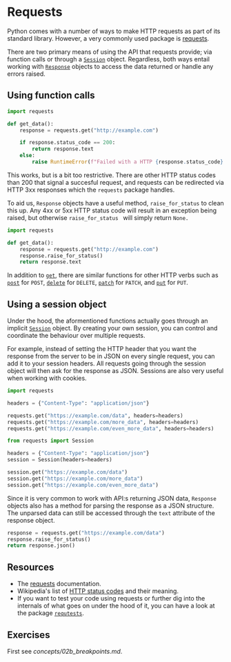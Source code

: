 # Requests

Python comes with a number of ways to make HTTP requests as part of its standard library. However, a very commonly used package is [requests](https://docs.python-requests.org/en/latest/index.html).

There are two primary means of using the API that requests provide; via function calls or through a [`Session`](https://docs.python-requests.org/en/latest/user/advanced/#session-objects) object. Regardless, both ways entail working with [`Response`](https://docs.python-requests.org/en/latest/api/#requests.Response) objects to access the data returned or handle any errors raised. 

## Using function calls

```python
import requests

def get_data():
    response = requests.get("http://example.com")

    if response.status_code == 200:
        return response.text
    else:
        raise RuntimeError(f"Failed with a HTTP {response.status_code} status code.") 
```

This works, but is a bit too restrictive. There are other HTTP status codes than 200 that signal a succesful request, and requests can be redirected via HTTP 3xx responses which the `requests` package handles.

To aid us, `Response` objects have a useful method, `raise_for_status` to clean this up. Any 4xx or 5xx HTTP status code will result in an exception being raised, but otherwise `raise_for_status ` will simply return `None.`

```python
import requests

def get_data():
    response = requests.get("http://example.com")
    response.raise_for_status()
    return response.text
```

In addition to [`get`](https://docs.python-requests.org/en/latest/api/#requests.get), there are similar functions for other HTTP verbs such as [`post`](https://docs.python-requests.org/en/latest/api/#requests.post) for `POST`, [`delete`](https://docs.python-requests.org/en/latest/api/#requests.delete) for `DELETE`, [`patch`](https://docs.python-requests.org/en/latest/api/#requests.patch) for `PATCH`, and [`put`](https://docs.python-requests.org/en/latest/api/#requests.put) for `PUT`.

## Using a session object

Under the hood, the aformentioned functions actually goes through an implicit [`Session`](https://docs.python-requests.org/en/latest/user/advanced/#session-objects) object. By creating your own session, you can control and coordinate the behaviour over multiple requests.

For example, instead of setting the HTTP header that you want the response from the server to be in JSON on every single request, you can add it to your session headers. All requests going through the session object will then ask for the response as JSON. Sessions are also very useful when working with cookies.

```python
import requests

headers = {"Content-Type": "application/json"}

requests.get("https://example.com/data", headers=headers)
requests.get("https://example.com/more_data", headers=headers)
requests.get("https://example.com/even_more_data", headers=headers)
```

```python
from requests import Session

headers = {"Content-Type": "application/json"}
session = Session(headers=headers)

session.get("https://example.com/data")
session.get("https://example.com/more_data")
session.get("https://example.com/even_more_data")
```

Since it is very common to work with API:s returning JSON data, `Response` objects also has a method for parsing the response as a JSON structure. The unparsed data can still be accessed through the `text` attribute of the response object.

```python
response = requests.get("https://example.com/data")
response.raise_for_status()
return response.json()
```

## Resources

* The [requests](https://docs.python-requests.org/en/latest/index.html) documentation.
* Wikipedia's list of [HTTP status codes](https://en.wikipedia.org/wiki/List_of_HTTP_status_codes) and their meaning.
* If you want to test your code using requests or further dig into the internals of what goes on under the hood of it, you can have a look at the package [`requtests`](https://github.com/funnel-io/requtests).

## Exercises

First see _concepts/02b_breakpoints.md_.
